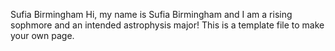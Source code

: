 Sufia Birmingham
Hi, my name is Sufia Birmingham and I am a rising sophmore and an intended astrophysis major!
This is a template file to make your own page.
